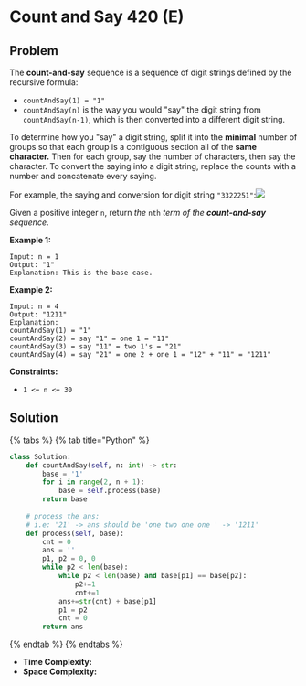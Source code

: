 # Count and Say 420 (E)

## Problem

The **count-and-say** sequence is a sequence of digit strings defined by the recursive formula:

* `countAndSay(1) = "1"`
* `countAndSay(n)` is the way you would "say" the digit string from `countAndSay(n-1)`, which is then converted into a different digit string.

To determine how you "say" a digit string, split it into the **minimal** number of groups so that each group is a contiguous section all of the **same character.** Then for each group, say the number of characters, then say the character. To convert the saying into a digit string, replace the counts with a number and concatenate every saying.

For example, the saying and conversion for digit string `"3322251"`:![](https://assets.leetcode.com/uploads/2020/10/23/countandsay.jpg)

Given a positive integer `n`, return _the_ `nth` _term of the **count-and-say** sequence_.

**Example 1:**

```
Input: n = 1
Output: "1"
Explanation: This is the base case.
```

**Example 2:**

```
Input: n = 4
Output: "1211"
Explanation:
countAndSay(1) = "1"
countAndSay(2) = say "1" = one 1 = "11"
countAndSay(3) = say "11" = two 1's = "21"
countAndSay(4) = say "21" = one 2 + one 1 = "12" + "11" = "1211"
```

**Constraints:**

* `1 <= n <= 30`

## Solution

{% tabs %}
{% tab title="Python" %}
```python
class Solution:
    def countAndSay(self, n: int) -> str:
        base = '1'
        for i in range(2, n + 1):
            base = self.process(base)
        return base
    
    # process the ans:
    # i.e: '21' -> ans should be 'one two one one ' -> '1211'
    def process(self, base):
        cnt = 0
        ans = ''
        p1, p2 = 0, 0
        while p2 < len(base):
            while p2 < len(base) and base[p1] == base[p2]:
                p2+=1
                cnt+=1    
            ans+=str(cnt) + base[p1]
            p1 = p2
            cnt = 0
        return ans
```
{% endtab %}
{% endtabs %}

* **Time Complexity:**
* **Space Complexity:**&#x20;
